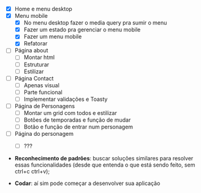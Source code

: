 - [x] Home e menu desktop
- [x] Menu mobile
  - [x] No menu desktop fazer o media query pra sumir o menu
  - [x] Fazer um estado pra gerenciar o menu mobile
  - [x] Fazer um menu mobile 
  - [x] Refatorar
- [ ] Página about
  - [ ] Montar html
  - [ ] Estruturar
  - [ ] Estilizar
- [ ] Página Contact
  - [ ] Apenas visual
  - [ ] Parte funcional
  - [ ] Implementar validações e Toasty
- [ ] Página de Personagens
  - [ ] Montar um grid com todos e estilizar
  - [ ] Botões de temporadas e função de mudar
  - [ ] Botão e função de entrar num personagem
- [ ] Página do personagem
  - [ ] ???


- **Reconhecimento de padrões**: buscar soluções similares para resolver essas funcionalidades (desde que entenda o que está sendo feito, sem ctrl+c ctrl+v);

- **Codar**: aí sim pode começar a desenvolver sua aplicação